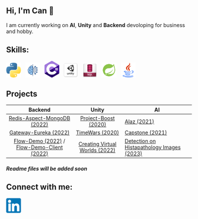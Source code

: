 ## Hi, I'm Can :wave:

I am currently working on <strong>AI</strong>, <strong>Unity</strong> and <strong>Backend</strong> devoloping for business and hobby.

## Skills:
<p float="left">
  <img src="https://github.com/can-git/can-git/blob/main/images/python.png" width="40px" alt="Python" title="Python">&nbsp;&nbsp;
  <img src="https://github.com/can-git/can-git/blob/main/images/ai.png" width="40px" alt="AI" title="AI">&nbsp;&nbsp;
  <img src="https://github.com/can-git/can-git/blob/main/images/csharp.png" width="40px" alt="C#" title="C#">&nbsp;&nbsp;
  <img src="https://github.com/can-git/can-git/blob/main/images/unity.png" width="40px" alt="Unity" title="Unity">&nbsp;&nbsp;
  <img src="https://github.com/can-git/can-git/blob/main/images/sqlRed.png" width="40px" alt="SQL" title="SQL">&nbsp;&nbsp;
  <img src="https://github.com/can-git/can-git/blob/main/images/spring.png" width="40px" alt="Spring" title="Spring">&nbsp;&nbsp;
  <img src="https://github.com/can-git/can-git/blob/main/images/java.png" width="40px" alt="Java" title="Java">&nbsp;&nbsp;
</p>

## Projects

|                                                             Backend                                                               |                                       Unity                                       | AI                                                                                   |
|:---------------------------------------------------------------------------------------------------------------------------------:|:---------------------------------------------------------------------------------:|--------------------------------------------------------------------------------------|
|                           [Redis-Aspect-MongoDB (2022)](https://github.com/can-git/Redis_Aspect_Mongo)                            |[Project-Boost (2020)](https://github.com/can-git/Project-Boost)                   |     [Alaz (2021)](https://github.com/can-git/Alaz)                                   |
|                                [Gateway-Eureka (2022)](https://github.com/can-git/Gateway-Eureka)                                 |[TimeWars (2020)](https://github.com/can-git/Time-Wars)                            | [Capstone (2021)](https://github.com/can-git/Capstone)                               |
| [Flow-Demo (2022)](https://github.com/can-git/flow-demo) / [Flow-Demo-Client (2022)](https://github.com/can-git/flow-demo-client) |[Creating Virtual Worlds (2022)](https://github.com/can-git/SanalDunyaYaraticisi)  |[Detection on Histapathology Images (2023)](https://github.com/can-git/ARI5004Project)|

#### <em>Readme files will be added soon</em>
## Connect with me:
[<img alt="LinkedIn" title="LinkedIn" width="40px" src="https://github.com/can-git/can-git/blob/main/images/linkedInBlue.png" />](https://www.linkedin.com/in/cnylmz/)&nbsp;&nbsp;
